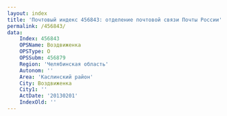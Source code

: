 ```yaml
---
layout: index
title: 'Почтовый индекс 456843: отделение почтовой связи Почты России'
permalink: /456843/
data:
    Index: 456843
    OPSName: Воздвиженка
    OPSType: О
    OPSSubm: 456879
    Region: 'Челябинская область'
    Autonom: ''
    Area: 'Каслинский район'
    City: Воздвиженка
    City1: ''
    ActDate: '20130201'
    IndexOld: ''
---
```

